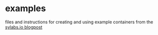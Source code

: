 # examples
files and instructions for creating and using example containers from the [sylabs.io blogpost](https://www.sylabs.io/lab-notes/)
